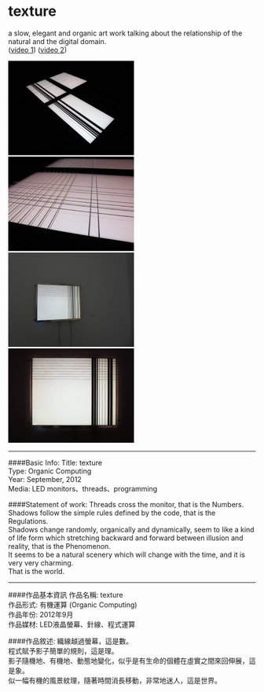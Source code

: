 texture
=======

a slow, elegant and organic art work talking about the relationship of the natural and the digital domain.  
([video 1](http://www.youtube.com/watch?v=GTB5BmkbWRs)) ([video 2](http://www.youtube.com/watch?v=rP8ab175oxg))

<img src="https://github.com/shengpo/texture/raw/master/photo/texture_onFloor_5.jpg" width="256" height="192" />
<img src="https://github.com/shengpo/texture/raw/master/photo/texture_onFloor_8.jpg" width="256" height="192" />
<img src="https://github.com/shengpo/texture/raw/master/photo/texture_onWall_0.jpg" width="256" height="192" />
<img src="https://github.com/shengpo/texture/raw/master/photo/texture_onWall_1.jpg" width="256" height="192" />

----------------------------------------


####Basic Info:
Title:	texture <br/>
Type:	Organic Computing <br/>
Year:	September, 2012 <br/>
Media:	LED monitors、threads、programming <br/>

####Statement of work:
Threads cross the monitor, that is the Numbers. <br/>
Shadows follow the simple rules defined by the code, that is the Regulations. <br/>
Shadows change randomly, organically and dynamically, seem to like a kind of life form which stretching backward and forward between illusion and reality, that is the Phenomenon. <br/>
It seems to be a natural scenery which will change with the time, and it is very very charming. <br/>
That is the world.

----------------------------------------

####作品基本資訊
作品名稱:	texture <br/>
作品形式:	有機運算 (Organic Computing) <br/>
作品年份:	2012年9月 <br/>
作品媒材:	LED液晶螢幕、針線、程式運算 <br/>

####作品敘述:
織線越過螢幕，這是數。 <br/>
程式賦予影子簡單的規則，這是理。 <br/>
影子隨機地、有機地、動態地變化，似乎是有生命的個體在虛實之間來回伸展，這是象。 <br/>
似一幅有機的風景紋理，隨著時間消長移動，非常地迷人，這是世界。 <br/>
